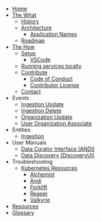 * [Home](https://github.com/UrbanOS-Public/smartcitiesdata/wiki/Home)
* [The What](https://github.com/UrbanOS-Public/smartcitiesdata/wiki/The-What)
  - [History](https://github.com/UrbanOS-Public/smartcitiesdata/wiki/History)
  - [Architecture](https://github.com/UrbanOS-Public/smartcitiesdata/wiki/Architecture)
    - [Application Names](https://github.com/UrbanOS-Public/smartcitiesdata/wiki/Names)
  - [Roadmap](https://github.com/UrbanOS-Public/smartcitiesdata/wiki/Roadmap)
* [The How](https://github.com/UrbanOS-Public/smartcitiesdata/wiki/The-How)
  - [Setup](https://github.com/UrbanOS-Public/smartcitiesdata/wiki/Setup)
    - [VSCode](https://github.com/UrbanOS-Public/smartcitiesdata/wiki/VSCode-Elixir-Setup)
  - [Running services locally](https://github.com/UrbanOS-Public/smartcitiesdata/wiki/Running-services-locally)
  - [Contribute](https://github.com/UrbanOS-Public/smartcitiesdata/wiki/Contribute)
    - [Code of Conduct](https://github.com/UrbanOS-Public/smartcitiesdata/wiki/Code-of-Conduct)
    - [Contributor License](https://github.com/UrbanOS-Public/smartcitiesdata/wiki/Contributor-License)
  - [Contact](https://github.com/UrbanOS-Public/smartcitiesdata/wiki/Contact)
* Events
  - [Ingestion Update](https://github.com/UrbanOS-Public/smartcitiesdata/wiki/Ingestion-Update)
  - [Ingestion Delete](https://github.com/UrbanOS-Public/smartcitiesdata/wiki/Ingestion-Delete)
  - [Organization Update](https://github.com/UrbanOS-Public/smartcitiesdata/wiki/Organization-Update)
  - [User Organization Associate](https://github.com/UrbanOS-Public/smartcitiesdata/wiki/User-Organization-Association)
* Entities
  - [Ingestion](https://github.com/UrbanOS-Public/smartcitiesdata/wiki/Ingestion)
* User Manuals
  - [Data Curator Interface (ANDI)](https://github.com/UrbanOS-Public/smartcitiesdata/wiki/Data-Curator-Interface-(ANDI)-User-Manual)
  - [Data Discovery (DiscoveryUI)](https://github.com/UrbanOS-Public/smartcitiesdata/wiki/Data-Discovery-(DiscoveryUI)-User-Manual)
* Troubleshooting
  - [Kubernetes Resources](https://github.com/UrbanOS-Public/smartcitiesdata/wiki/Kubernetes-Resources)
    - [Alchemist](https://github.com/UrbanOS-Public/smartcitiesdata/wiki/Alchemist)
    - [Andi](https://github.com/UrbanOS-Public/smartcitiesdata/wiki/Andi)
    - [Forklift](https://github.com/UrbanOS-Public/smartcitiesdata/wiki/Forklift)
    - [Reaper](https://github.com/UrbanOS-Public/smartcitiesdata/wiki/Reaper)
    - [Valkyrie](https://github.com/UrbanOS-Public/smartcitiesdata/wiki/Valkyrie)
* [Resources](https://github.com/UrbanOS-Public/smartcitiesdata/wiki/Resources)
* [Glossary](https://github.com/UrbanOS-Public/smartcitiesdata/wiki/Glossary)